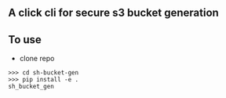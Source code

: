 ## A click cli for secure s3 bucket generation

## To use

- clone repo
```
>>> cd sh-bucket-gen
>>> pip install -e .
sh_bucket_gen

```

